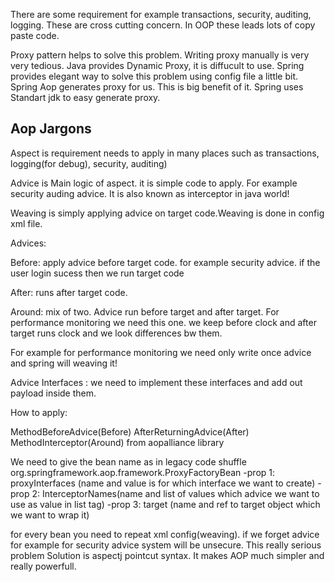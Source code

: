There are some requirement for example transactions, security, auditing, logging. These are cross cutting concern. In OOP these leads lots of copy paste code.

Proxy pattern helps to solve this problem. Writing proxy manually is very very tedious. Java provides Dynamic Proxy, it is diffucult to use. Spring provides elegant way to solve this problem using config file a little bit. Spring Aop generates proxy for us. This is big benefit of it. Spring uses Standart jdk to easy generate proxy.

Aop Jargons
---
Aspect is requirement needs to apply in many places such as transactions, logging(for debug), security, auditing)

Advice is Main logic of aspect. it is simple code to apply. For example security auding advice. It is also known as interceptor in java world!

Weaving is simply applying advice on target code.Weaving is done in config xml file.


Advices:

Before: apply advice before target code. for example security advice. if the user login sucess then we run target code

After: runs after target code.

Around: mix of two. Advice run before target and after target. For performance monitoring we need this one. we keep before clock and after target runs clock and we look differences bw them.

For example for performance monitoring we need only write once advice and spring will weaving it!

Advice Interfaces : we need to implement these interfaces and add out payload inside them.


How to apply:

MethodBeforeAdvice(Before)
AfterReturningAdvice(After)
MethodInterceptor(Around) from aopalliance library

We need to give the bean name as in legacy code shuffle 
org.springframework.aop.framework.ProxyFactoryBean
-prop 1: proxyInterfaces (name and value is for which interface we want to create)
-prop 2: InterceptorNames(name and list of values which advice we want to use as value in list tag)
-prop 3: target (name and ref to target object which we want to wrap it)

for every bean you need to repeat xml config(weaving).  if we forget advice for example for security advice system will be unsecure. This really serious problem
Solution is aspectj pointcut syntax. It makes AOP much simpler and really powerfull.





